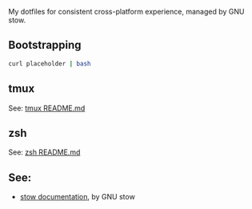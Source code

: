 My dotfiles for consistent cross-platform experience, managed by GNU stow.

## Bootstrapping
```bash
curl placeholder | bash
```

## tmux
See: [tmux README.md](./tmux/.config/tmux/README.md)

## zsh
See: [zsh README.md](./zsh/.config/zsh/README.md)

## See:
- [stow documentation](https://www.gnu.org/software/stow/manual/html_node/index.html#SEC_Contents), by GNU stow
